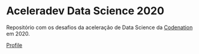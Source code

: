 # Aceleradev Data Science 2020
Repositório com os desafios da aceleração de Data Science da [Codenation](https://www.codenation.dev/) em 2020.

[Profile](https://github.com/inaborges/aceleradev_ds/blob/master/codenation.PNG)
